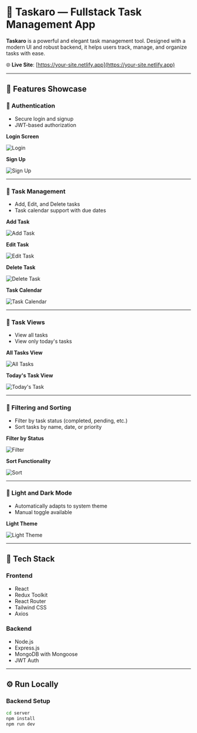 # 🚀 Taskaro — Fullstack Task Management App

**Taskaro** is a powerful and elegant task management tool. Designed with a modern UI and robust backend, it helps users track, manage, and organize tasks with ease.

🌐 **Live Site**: [https://your-site.netlify.app](https://your-site.netlify.app)

---

## 📸 Features Showcase

### 🔐 Authentication

- Secure login and signup
- JWT-based authorization

**Login Screen**

![Login](https://your-image-link.com/login.png)

**Sign Up**

![Sign Up](https://your-image-link.com/signup.png)

---

### 🧾 Task Management

- Add, Edit, and Delete tasks
- Task calendar support with due dates

**Add Task**

![Add Task](https://your-image-link.com/addtask.png)

**Edit Task**

![Edit Task](https://your-image-link.com/edit-task.png)

**Delete Task**

![Delete Task](https://your-image-link.com/delete-task.png)

**Task Calendar**

![Task Calendar](https://your-image-link.com/task-calendar.png)

---

### 📅 Task Views

- View all tasks
- View only today's tasks

**All Tasks View**

![All Tasks](https://your-image-link.com/all-task.png)

**Today's Task View**

![Today's Task](https://your-image-link.com/todays-task.png)

---

### 🎯 Filtering and Sorting

- Filter by task status (completed, pending, etc.)
- Sort tasks by name, date, or priority

**Filter by Status**

![Filter](https://your-image-link.com/filter-status.png)

**Sort Functionality**

![Sort](https://your-image-link.com/sort.png)

---

### 🌙 Light and Dark Mode

- Automatically adapts to system theme
- Manual toggle available

**Light Theme**

![Light Theme](https://your-image-link.com/light-theme.png)

---

## 🧰 Tech Stack

### Frontend
- React
- Redux Toolkit
- React Router
- Tailwind CSS
- Axios

### Backend
- Node.js
- Express.js
- MongoDB with Mongoose
- JWT Auth

---

## ⚙️ Run Locally

### Backend Setup
```bash
cd server
npm install
npm run dev
